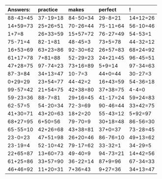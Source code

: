 | Answers: | practice | makes | perfect | ! |
| :--- | :--- | :--- | :--- | :--- |
| 88-43=45 | 37-19=18 | 84-50=34 | 29-8=21 | 14+12=26 | 
| 14+59=73 | 25+26=51 | 70-26=44 | 75-11=64 | 56-10=46 | 
| 1+7=8 | 26+33=59 | 15+57=72 | 76-27=49 | 54-53=1 | 
| 75-71=4 | 82-1=81 | 48-45=3 | 73+5=78 | 44-32=12 | 
| 16+53=69 | 63+23=86 | 92-30=62 | 26+57=83 | 68+24=92 | 
| 61+17=78 | 7+81=88 | 52-29=23 | 24+21=45 | 96-45=51 | 
| 47+28=75 | 97-74=23 | 73+16=89 | 5+9=14 | 97-34=63 | 
| 87-3=84 | 34+13=47 | 10-7=3 | 44+0=44 | 30-27=3 | 
| 0+29=29 | 23+54=77 | 44-42=2 | 16+43=59 | 54-36=18 | 
| 99-57=42 | 21+54=75 | 42+38=80 | 37+38=75 | 4-4=0 | 
| 59-23=36 | 88-7=81 | 29+16=45 | 41-17=24 | 59+24=83 | 
| 62-57=5 | 54-20=34 | 72-3=69 | 90-46=44 | 33+42=75 | 
| 41+30=71 | 43+20=63 | 18+2=20 | 55-43=12 | 5+92=97 | 
| 68+27=95 | 6+50=56 | 79-70=9 | 30+18=48 | 86-56=30 | 
| 65-55=10 | 42+26=68 | 43+38=81 | 37+0=37 | 73-28=45 | 
| 23-0=23 | 47+51=98 | 26+20=46 | 86-76=10 | 49+13=62 | 
| 23-19=4 | 52-10=42 | 79-17=62 | 33-32=1 | 34-29=5 | 
| 22+65=87 | 13+60=73 | 49-40=9 | 94-73=21 | 14+42=56 | 
| 61+25=86 | 33+57=90 | 36-22=14 | 87+9=96 | 67-34=33 | 
| 46+46=92 | 11+20=31 | 7+36=43 | 9+27=36 | 34+13=47 | 
